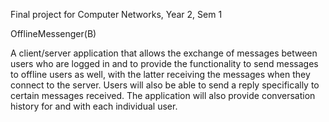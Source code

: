 Final project for Computer Networks, Year 2, Sem 1

OfflineMessenger(B)

A client/server application that allows the exchange of messages between users who are logged in and to provide the functionality to send messages to offline users as well, with the latter receiving the messages when they connect to the server. Users will also be able to send a reply specifically to certain messages received. The application will also provide conversation history for and with each individual user.
